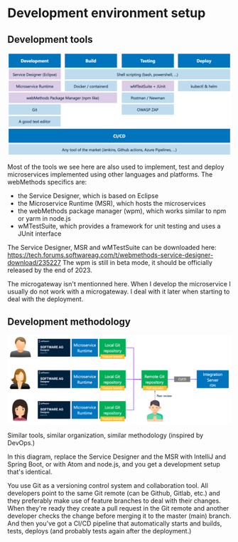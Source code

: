 # Development environment setup

## Development tools

![Development tools](./images/DevelopmentTools.png)

Most of the tools we see here are also used to implement, test and deploy microservices implemented using other languages and platforms.
The webMethods specifics are:
- the Service Designer, which is based on Eclipse
- the Microservice Runtime (MSR), which hosts the microservices
- the webMethods package manager (wpm), which works similar to npm or yarm in node.js
- wMTestSuite, which provides a framework for unit testing and uses a JUnit interface

The Service Designer, MSR and wMTestSuite can be downloaded here: https://tech.forums.softwareag.com/t/webmethods-service-designer-download/235227
The wpm is still in beta mode, it should be officially released by the end of 2023.

The microgateway isn't mentionned here. When I develop the microservice I usually do not work with a microgateway. I deal with it later when starting to deal with the deployment.

## Development methodology

![Development organization](./images/DevelopmentOrganization.png)

Similar tools, similar organization, similar methodology (inspired by DevOps.)

In this diagram, replace the Service Designer and the MSR with IntelliJ and Spring Boot, or with Atom and node.js, and you get a development setup that's identical.

You use Git as a versioning control system and collaboration tool. All developers point to the same Git remote (can be Github, Gitlab, etc.) and they preferably make use of feature branches to deal with their changes.
When they're ready they create a pull request in the Git remote and another developer checks the change before merging it to the master (main) branch.
And then you've got a CI/CD pipeline that automatically starts and builds, tests, deploys (and probably tests again after the deployment.)
